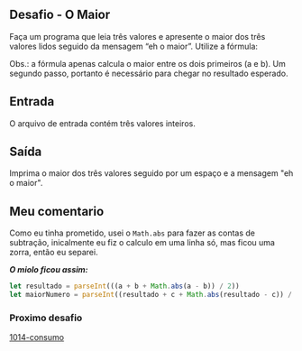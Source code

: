 ## Desafio - O Maior

Faça um programa que leia três valores e apresente o maior dos três valores lidos seguido da mensagem “eh o maior”. Utilize a fórmula:

Obs.: a fórmula apenas calcula o maior entre os dois primeiros (a e b). Um segundo passo, portanto é necessário para chegar no resultado esperado.

## Entrada
O arquivo de entrada contém três valores inteiros.

## Saída
Imprima o maior dos três valores seguido por um espaço e a mensagem "eh o maior".

## Meu comentario

Como eu tinha prometido, usei o `Math.abs` para fazer as contas de subtração, inicalmente eu fiz o calculo em uma linha só, mas ficou uma zorra, então eu separei.

***O miolo ficou assim:***

```js
let resultado = parseInt(((a + b + Math.abs(a - b)) / 2))
let maiorNumero = parseInt((resultado + c + Math.abs(resultado - c)) / 2)
```

### Proximo desafio

[1014-consumo](https://github.com/fbrunoviana/javascript-beecrowd/tree/main/00-Iniciante/1014-consumo)